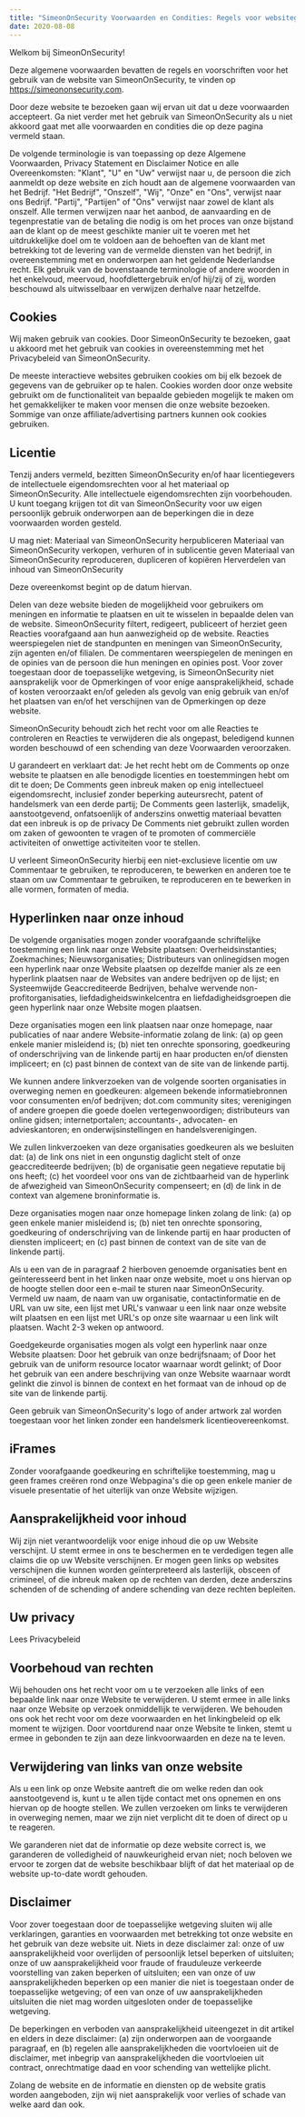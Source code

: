 ```yaml
---
title: "SimeonOnSecurity Voorwaarden en Condities: Regels voor websitegebruik"
date: 2020-08-08
---
```


Welkom bij SimeonOnSecurity!

Deze algemene voorwaarden bevatten de regels en voorschriften voor het gebruik van de website van SimeonOnSecurity, te vinden op https://simeononsecurity.com.

Door deze website te bezoeken gaan wij ervan uit dat u deze voorwaarden accepteert. Ga niet verder met het gebruik van SimeonOnSecurity als u niet akkoord gaat met alle voorwaarden en condities die op deze pagina vermeld staan.

De volgende terminologie is van toepassing op deze Algemene Voorwaarden, Privacy Statement en Disclaimer Notice en alle Overeenkomsten: "Klant", "U" en "Uw" verwijst naar u, de persoon die zich aanmeldt op deze website en zich houdt aan de algemene voorwaarden van het Bedrijf. "Het Bedrijf", "Onszelf", "Wij", "Onze" en "Ons", verwijst naar ons Bedrijf. "Partij", "Partijen" of "Ons" verwijst naar zowel de klant als onszelf. Alle termen verwijzen naar het aanbod, de aanvaarding en de tegenprestatie van de betaling die nodig is om het proces van onze bijstand aan de klant op de meest geschikte manier uit te voeren met het uitdrukkelijke doel om te voldoen aan de behoeften van de klant met betrekking tot de levering van de vermelde diensten van het bedrijf, in overeenstemming met en onderworpen aan het geldende Nederlandse recht. Elk gebruik van de bovenstaande terminologie of andere woorden in het enkelvoud, meervoud, hoofdlettergebruik en/of hij/zij of zij, worden beschouwd als uitwisselbaar en verwijzen derhalve naar hetzelfde.

## Cookies

Wij maken gebruik van cookies. Door SimeonOnSecurity te bezoeken, gaat u akkoord met het gebruik van cookies in overeenstemming met het Privacybeleid van SimeonOnSecurity.

De meeste interactieve websites gebruiken cookies om bij elk bezoek de gegevens van de gebruiker op te halen. Cookies worden door onze website gebruikt om de functionaliteit van bepaalde gebieden mogelijk te maken om het gemakkelijker te maken voor mensen die onze website bezoeken. Sommige van onze affiliate/advertising partners kunnen ook cookies gebruiken.

## Licentie

Tenzij anders vermeld, bezitten SimeonOnSecurity en/of haar licentiegevers de intellectuele eigendomsrechten voor al het materiaal op SimeonOnSecurity. Alle intellectuele eigendomsrechten zijn voorbehouden. U kunt toegang krijgen tot dit van SimeonOnSecurity voor uw eigen persoonlijk gebruik onderworpen aan de beperkingen die in deze voorwaarden worden gesteld.

U mag niet:
Materiaal van SimeonOnSecurity herpubliceren Materiaal van SimeonOnSecurity verkopen, verhuren of in sublicentie geven Materiaal van SimeonOnSecurity reproduceren, dupliceren of kopiëren Herverdelen van inhoud van SimeonOnSecurity

Deze overeenkomst begint op de datum hiervan.

Delen van deze website bieden de mogelijkheid voor gebruikers om meningen en informatie te plaatsen en uit te wisselen in bepaalde delen van de website. SimeonOnSecurity filtert, redigeert, publiceert of herziet geen Reacties voorafgaand aan hun aanwezigheid op de website. Reacties weerspiegelen niet de standpunten en meningen van SimeonOnSecurity, zijn agenten en/of filialen. De commentaren weerspiegelen de meningen en de opinies van de persoon die hun meningen en opinies post. Voor zover toegestaan door de toepasselijke wetgeving, is SimeonOnSecurity niet aansprakelijk voor de Opmerkingen of voor enige aansprakelijkheid, schade of kosten veroorzaakt en/of geleden als gevolg van enig gebruik van en/of het plaatsen van en/of het verschijnen van de Opmerkingen op deze website.

SimeonOnSecurity behoudt zich het recht voor om alle Reacties te controleren en Reacties te verwijderen die als ongepast, beledigend kunnen worden beschouwd of een schending van deze Voorwaarden veroorzaken.

U garandeert en verklaart dat:
Je het recht hebt om de Comments op onze website te plaatsen en alle benodigde licenties en toestemmingen hebt om dit te doen; De Comments geen inbreuk maken op enig intellectueel eigendomsrecht, inclusief zonder beperking auteursrecht, patent of handelsmerk van een derde partij; De Comments geen lasterlijk, smadelijk, aanstootgevend, onfatsoenlijk of anderszins onwettig materiaal bevatten dat een inbreuk is op de privacy De Comments niet gebruikt zullen worden om zaken of gewoonten te vragen of te promoten of commerciële activiteiten of onwettige activiteiten voor te stellen.

U verleent SimeonOnSecurity hierbij een niet-exclusieve licentie om uw Commentaar te gebruiken, te reproduceren, te bewerken en anderen toe te staan om uw Commentaar te gebruiken, te reproduceren en te bewerken in alle vormen, formaten of media.

## Hyperlinken naar onze inhoud

De volgende organisaties mogen zonder voorafgaande schriftelijke toestemming een link naar onze Website plaatsen:
Overheidsinstanties; Zoekmachines; Nieuwsorganisaties; Distributeurs van onlinegidsen mogen een hyperlink naar onze Website plaatsen op dezelfde manier als ze een hyperlink plaatsen naar de Websites van andere bedrijven op de lijst; en Systeemwijde Geaccrediteerde Bedrijven, behalve wervende non-profitorganisaties, liefdadigheidswinkelcentra en liefdadigheidsgroepen die geen hyperlink naar onze Website mogen plaatsen.

Deze organisaties mogen een link plaatsen naar onze homepage, naar publicaties of naar andere Website-informatie zolang de link: (a) op geen enkele manier misleidend is; (b) niet ten onrechte sponsoring, goedkeuring of onderschrijving van de linkende partij en haar producten en/of diensten impliceert; en (c) past binnen de context van de site van de linkende partij.

We kunnen andere linkverzoeken van de volgende soorten organisaties in overweging nemen en goedkeuren:
algemeen bekende informatiebronnen voor consumenten en/of bedrijven; dot.com community sites; verenigingen of andere groepen die goede doelen vertegenwoordigen; distributeurs van online gidsen; internetportalen; accountants-, advocaten- en advieskantoren; en onderwijsinstellingen en handelsverenigingen.

We zullen linkverzoeken van deze organisaties goedkeuren als we besluiten dat: (a) de link ons niet in een ongunstig daglicht stelt of onze geaccrediteerde bedrijven; (b) de organisatie geen negatieve reputatie bij ons heeft; (c) het voordeel voor ons van de zichtbaarheid van de hyperlink de afwezigheid van SimeonOnSecurity compenseert; en (d) de link in de context van algemene broninformatie is.

Deze organisaties mogen naar onze homepage linken zolang de link: (a) op geen enkele manier misleidend is; (b) niet ten onrechte sponsoring, goedkeuring of onderschrijving van de linkende partij en haar producten of diensten impliceert; en (c) past binnen de context van de site van de linkende partij.

Als u een van de in paragraaf 2 hierboven genoemde organisaties bent en geïnteresseerd bent in het linken naar onze website, moet u ons hiervan op de hoogte stellen door een e-mail te sturen naar SimeonOnSecurity. Vermeld uw naam, de naam van uw organisatie, contactinformatie en de URL van uw site, een lijst met URL's vanwaar u een link naar onze website wilt plaatsen en een lijst met URL's op onze site waarnaar u een link wilt plaatsen. Wacht 2-3 weken op antwoord.

Goedgekeurde organisaties mogen als volgt een hyperlink naar onze Website plaatsen:
Door het gebruik van onze bedrijfsnaam; of Door het gebruik van de uniform resource locator waarnaar wordt gelinkt; of Door het gebruik van een andere beschrijving van onze Website waarnaar wordt gelinkt die zinvol is binnen de context en het formaat van de inhoud op de site van de linkende partij.

Geen gebruik van SimeonOnSecurity's logo of ander artwork zal worden toegestaan voor het linken zonder een handelsmerk licentieovereenkomst.

## iFrames

Zonder voorafgaande goedkeuring en schriftelijke toestemming, mag u geen frames creëren rond onze Webpagina's die op geen enkele manier de visuele presentatie of het uiterlijk van onze Website wijzigen.

## Aansprakelijkheid voor inhoud

Wij zijn niet verantwoordelijk voor enige inhoud die op uw Website verschijnt. U stemt ermee in ons te beschermen en te verdedigen tegen alle claims die op uw Website verschijnen. Er mogen geen links op websites verschijnen die kunnen worden geïnterpreteerd als lasterlijk, obsceen of crimineel, of die inbreuk maken op de rechten van derden, deze anderszins schenden of de schending of andere schending van deze rechten bepleiten.

## Uw privacy

Lees Privacybeleid

## Voorbehoud van rechten

Wij behouden ons het recht voor om u te verzoeken alle links of een bepaalde link naar onze Website te verwijderen. U stemt ermee in alle links naar onze Website op verzoek onmiddellijk te verwijderen. We behouden ons ook het recht voor om deze voorwaarden en het linkingbeleid op elk moment te wijzigen. Door voortdurend naar onze Website te linken, stemt u ermee in gebonden te zijn aan deze linkvoorwaarden en deze na te leven.

## Verwijdering van links van onze website

Als u een link op onze Website aantreft die om welke reden dan ook aanstootgevend is, kunt u te allen tijde contact met ons opnemen en ons hiervan op de hoogte stellen. We zullen verzoeken om links te verwijderen in overweging nemen, maar we zijn niet verplicht dit te doen of direct op u te reageren.

We garanderen niet dat de informatie op deze website correct is, we garanderen de volledigheid of nauwkeurigheid ervan niet; noch beloven we ervoor te zorgen dat de website beschikbaar blijft of dat het materiaal op de website up-to-date wordt gehouden.
## Disclaimer

Voor zover toegestaan door de toepasselijke wetgeving sluiten wij alle verklaringen, garanties en voorwaarden met betrekking tot onze website en het gebruik van deze website uit. Niets in deze disclaimer zal:
onze of uw aansprakelijkheid voor overlijden of persoonlijk letsel beperken of uitsluiten; onze of uw aansprakelijkheid voor fraude of frauduleuze verkeerde voorstelling van zaken beperken of uitsluiten; een van onze of uw aansprakelijkheden beperken op een manier die niet is toegestaan onder de toepasselijke wetgeving; of een van onze of uw aansprakelijkheden uitsluiten die niet mag worden uitgesloten onder de toepasselijke wetgeving.

De beperkingen en verboden van aansprakelijkheid uiteengezet in dit artikel en elders in deze disclaimer: (a) zijn onderworpen aan de voorgaande paragraaf, en (b) regelen alle aansprakelijkheden die voortvloeien uit de disclaimer, met inbegrip van aansprakelijkheden die voortvloeien uit contract, onrechtmatige daad en voor schending van wettelijke plicht.

Zolang de website en de informatie en diensten op de website gratis worden aangeboden, zijn wij niet aansprakelijk voor verlies of schade van welke aard dan ook.
